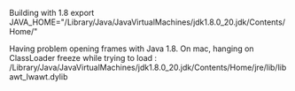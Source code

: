 Building with 1.8
export JAVA_HOME="/Library/Java/JavaVirtualMachines/jdk1.8.0_20.jdk/Contents/Home/"

Having problem opening frames with Java 1.8. On mac, hanging on
ClassLoader freeze while trying to load : /Library/Java/JavaVirtualMachines/jdk1.8.0_20.jdk/Contents/Home/jre/lib/libawt_lwawt.dylib
